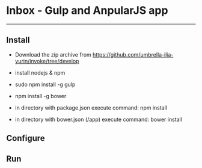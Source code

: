 # Inbox - Gulp and AnpularJS app 
- - -

## Install
* Download the zip archive from https://github.com/umbrella-ilia-yurin/invoke/tree/develop

* install nodejs & npm
* sudo npm install -g gulp
* npm install -g bower
* in directory with package.json execute command: npm install
* in directory with bower.json (/app) execute command: bower install

## Configure

## Run